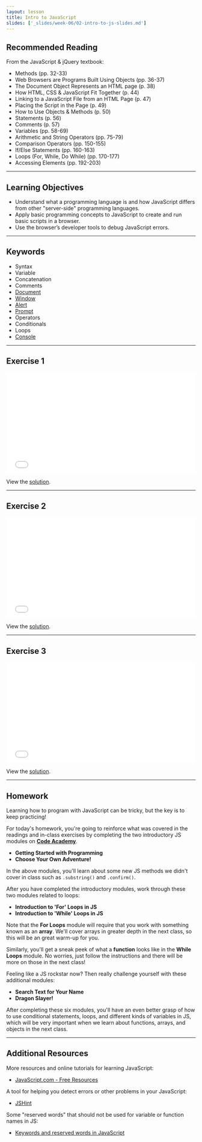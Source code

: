 ```yaml
---
layout: lesson
title: Intro to JavaScript
slides: ['_slides/week-06/02-intro-to-js-slides.md']
---
```


## Recommended Reading

From the JavaScript & jQuery textbook:

- Methods (pp. 32-33)
- Web Browsers are Programs Built Using Objects (pp. 36-37)
- The Document Object Represents an HTML page (p. 38)
- How HTML, CSS & JavaScript Fit Together (p. 44)
- Linking to a JavaScript File from an HTML Page (p. 47)
- Placing the Script in the Page (p. 49)
- How to Use Objects & Methods (p. 50)
- Statements (p. 56)
- Comments (p. 57)
- Variables (pp. 58-69)
- Arithmetic and String Operators (pp. 75-79)
- Comparison Operators (pp. 150-155)
- If/Else Statements (pp. 160-163)
- Loops (For, While, Do While) (pp. 170-177)
- Accessing Elements (pp. 192-203)

---

## Learning Objectives

- Understand what a programming language is and how JavaScript differs from other "server-side" programming languages.
- Apply basic programming concepts to JavaScript to create and run basic scripts in a browser.
- Use the browser’s developer tools to debug JavaScript errors.

---

## Keywords

- Syntax
- Variable
- Concatenation
- Comments
- [Document](https://developer.mozilla.org/en-US/docs/Web/API/document)
- [Window](https://developer.mozilla.org/en-US/docs/Web/API/Window)
- [Alert](https://developer.mozilla.org/en-US/docs/Web/API/Window/alert)
- [Prompt](https://developer.mozilla.org/en-US/docs/Web/API/Window/prompt)
- Operators
- Conditionals
- Loops
- [Console](https://developer.mozilla.org/en-US/docs/Tools/Web_Console)

---

## Exercise 1

<iframe height='268' scrolling='no' src='//codepen.io/redacademy/embed/RProXV/?height=268&theme-id=0&default-tab=js' frameborder='no' allowtransparency='true' allowfullscreen='true' style='width: 100%;'>See the Pen <a href='http://codepen.io/redacademy/pen/RProXV/'>RProXV</a> by RED Academy (<a href='http://codepen.io/redacademy'>@redacademy</a>) on <a href='http://codepen.io'>CodePen</a>.
</iframe>

View the [solution](http://codepen.io/redacademy/pen/gpPgOG).

---

## Exercise 2

<iframe height='268' scrolling='no' src='//codepen.io/redacademy/embed/EjPZja/?height=268&theme-id=0&default-tab=js' frameborder='no' allowtransparency='true' allowfullscreen='true' style='width: 100%;'>See the Pen <a href='http://codepen.io/redacademy/pen/EjPZja/'>EjPZja</a> by RED Academy (<a href='http://codepen.io/redacademy'>@redacademy</a>) on <a href='http://codepen.io'>CodePen</a>.
</iframe>

View the [solution](http://codepen.io/redacademy/pen/zGrmzM).

---

## Exercise 3

<iframe height='268' scrolling='no' src='//codepen.io/redacademy/embed/XbXxey/?height=268&theme-id=0&default-tab=js' frameborder='no' allowtransparency='true' allowfullscreen='true' style='width: 100%;'>See the Pen <a href='http://codepen.io/redacademy/pen/XbXxey/'>XbXxey</a> by RED Academy (<a href='http://codepen.io/redacademy'>@redacademy</a>) on <a href='http://codepen.io'>CodePen</a>.
</iframe>

View the [solution](http://codepen.io/redacademy/pen/jPWQVQ).

---

## Homework

Learning how to program with JavaScript can be tricky, but the key is to keep practicing!

For today's homework, you're going to reinforce what was covered in the readings and in-class exercises by completing the two introductory JS modules on **[Code Academy](https://www.codecademy.com/tracks/javascript)**.

- **Getting Started with Programming**
- **Choose Your Own Adventure!**

In the above modules, you'll learn about some new JS methods we didn't cover in class such as `.substring()` and `.confirm()`.

After you have completed the introductory modules, work through these two modules related to loops:

- **Introduction to 'For' Loops in JS**
- **Introduction to 'While' Loops in JS**

Note that the **For Loops** module will require that you work with something known as an **array**. We'll cover arrays in greater depth in the next class, so this will be an great warm-up for you.

Similarly, you'll get a sneak peek of what a **function** looks like in the **While Loops** module. No worries, just follow the instructions and there will be more on those in the next class!

Feeling like a JS rockstar now? Then really challenge yourself with these additional modules:

- **Search Text for Your Name**
- **Dragon Slayer!**

After completing these six modules, you'll have an even better grasp of how to use conditional statements, loops, and different kinds of variables in JS, which will be very important when we learn about functions, arrays, and objects in the next class.

---

## Additional Resources

More resources and online tutorials for learning JavaScript:

- [JavaScript.com - Free Resources](https://www.javascript.com/resources)

A tool for helping you detect errors or other problems in your JavaScript:

- [JSHint](http://jshint.com/)

Some "reserved words" that should not be used for variable or function names in JS:

- [Keywords and reserved words in JavaScript](http://javascriptbook.com/extras/keywords-and-reserved-words/)
